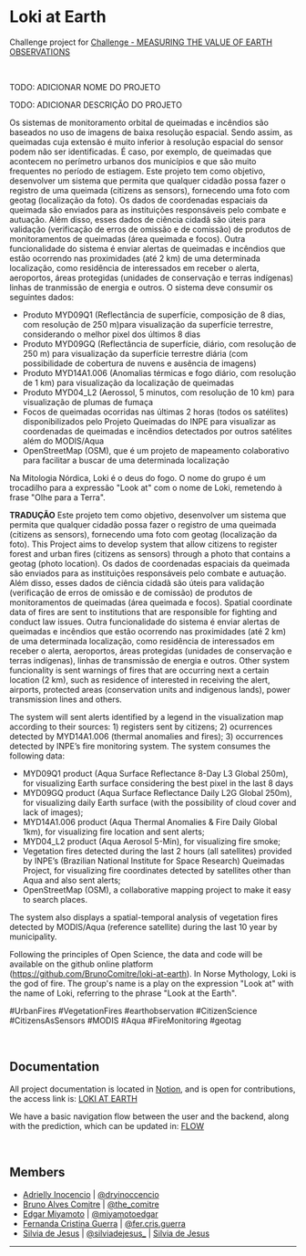 # Loki at Earth

Challenge project for [Challenge - MEASURING THE VALUE OF EARTH OBSERVATIONS](https://2021.spaceappschallenge.org/challenges/statements/measuring-the-value-of-earth-observations/details) 

&nbsp;

TODO: ADICIONAR NOME DO PROJETO

TODO: ADICIONAR DESCRIÇÃO DO PROJETO

Os sistemas de monitoramento orbital de queimadas e incêndios são baseados no uso de imagens de baixa resolução espacial. Sendo assim, as queimadas cuja extensão é muito inferior à resolução espacial do sensor podem não ser identificadas. É  caso, por exemplo, de queimadas que acontecem no perímetro urbanos dos municípios e que são muito frequentes no período de estiagem.
Este projeto tem como objetivo, desenvolver um sistema que permita que qualquer cidadão possa fazer o registro de uma queimada (citizens as sensors), fornecendo uma foto com geotag (localização da foto).
Os dados de coordenadas espaciais da queimada são enviados para as instituições responsáveis pelo combate e autuação. Além disso, esses dados de ciência cidadã são úteis para validação (verificação de erros de omissão e de comissão) de produtos de monitoramentos de queimadas (área queimada e focos).
Outra funcionalidade do sistema é enviar alertas de queimadas e incêndios que estão ocorrendo nas proximidades (até 2 km) de uma determinada localização, como residência de interessados em receber o alerta, aeroportos, áreas protegidas (unidades de conservação e terras indígenas) linhas de tranmissão de energia e outros.
O sistema deve consumir os seguintes dados:
- Produto MYD09Q1 (Reflectância de superfície, composição de 8 dias, com resolução de 250 m)para visualização da superfície terrestre, considerando o melhor pixel dos últimos 8 dias
- Produto MYD09GQ (Reflectância de superfície, diário, com resolução de 250 m) para visualização da superfície terrestre diária (com possibilidade de cobertura de nuvens e ausência de imagens)
- Produto MYD14A1.006 (Anomalias térmicas e fogo diário, com resolução de 1 km) para visualização da localização de queimadas
- Produto MYD04_L2 (Aerossol, 5 minutos, com resolução de 10 km) para visualização de plumas de fumaça
- Focos de queimadas ocorridas nas últimas 2 horas (todos os satélites) disponibilizados pelo Projeto Queimadas do INPE para visualizar as coordenadas de queimadas e incêndios detectados por outros satélites além do MODIS/Aqua
- OpenStreetMap (OSM), que é um projeto de mapeamento colaborativo para facilitar a buscar de uma determinada localização


Na Mitologia Nórdica, Loki é o deus do fogo. O nome do grupo é um trocadilho para a expressão "Look at" com o nome de Loki, remetendo à frase "Olhe para a Terra".

****TRADUÇÃO****
Este projeto tem como objetivo, desenvolver um sistema que permita que qualquer cidadão possa fazer o registro de uma queimada (citizens as sensors), fornecendo uma foto com geotag (localização da foto).
This Project aims to develop system that allow citizens to register forest and urban fires (citizens as sensors) through a photo that contains a geotag (photo location).
Os dados de coordenadas espaciais da queimada são enviados para as instituições responsáveis pelo combate e autuação. Além disso, esses dados de ciência cidadã são úteis para validação (verificação de erros de omissão e de comissão) de produtos de monitoramentos de queimadas (área queimada e focos).
Spatial coordinate data of fires are sent to institutions that are responsible for fighting and conduct law issues.
Outra funcionalidade do sistema é enviar alertas de queimadas e incêndios que estão ocorrendo nas proximidades (até 2 km) de uma determinada localização, como residência de interessados em receber o alerta, aeroportos, áreas protegidas (unidades de conservação e terras indígenas), linhas de transmissão de energia e outros.
Other system funcionality is sent warnings of fires that are occurring next a certain location (2 km), such as residence of interested in receiving the alert, airports, protected areas (conservation units and indigenous lands), power transmission lines and others.

The system will sent alerts identified by a legend in the visualization map according to their sources: 1) registers sent by citizens; 2) ocurrences detected by MYD14A1.006 (thermal anomalies and fires); 3) occurrences detected by INPE’s fire monitoring system.
The system consumes the following data:
- MYD09Q1 product (Aqua Surface Reflectance 8-Day L3 Global 250m), for visualizing Earth surface considering the best pixel in the last 8 days
- MYD09GQ product (Aqua Surface Reflectance Daily L2G Global 250m), for visualizing daily Earth surface (with the possibility of cloud cover and lack of images);
- MYD14A1.006 product (Aqua Thermal Anomalies & Fire Daily Global 1km), for visualizing fire location and sent alerts;
- MYD04_L2 product (Aqua Aerosol 5-Min), for visualizing fire smoke;
- Vegetation fires detected during the last 2 hours (all satellites) provided by INPE’s (Brazilian National Institute for Space Research) Queimadas Project, for visualizing fire coordinates detected by satellites other than Aqua and also sent alerts;
- OpenStreetMap (OSM), a collaborative mapping project to make it easy to search places.

The system also displays a spatial-temporal analysis of vegetation fires detected by MODIS/Aqua (reference satellite) during the last 10 year by municipality.

Following the principles of Open Science, the data and code will be available on the github online platform (https://github.com/BrunoComitre/loki-at-earth).
In Norse Mythology, Loki is the god of fire. The group's name is a play on the expression "Look at" with the name of Loki, referring to the phrase "Look at the Earth".

#UrbanFires #VegetationFires #earthobservation #CitizenScience #CitizensAsSensors #MODIS #Aqua #FireMonitoring  #geotag


&nbsp;

## Documentation

All project documentation is located in [Notion](https://www.notion.so/product), and is open for contributions, the access link is: [LOKI AT EARTH](https://www.notion.so/brunocomitre/LOKI-AT-EARTH-e2b784b6fcc34ebfa6eade2544279688)

We have a basic navigation flow between the user and the backend, along with the prediction, which can be updated in:
[FLOW](https://whimsical.com/app-flow-LbDu9wRn42MBA6g3dMiWfw@2Ux7TurymMeBJsVycdo5)


&nbsp;

## Members

- [Adrielly Inocencio](https://www.linkedin.com/in/adrielly-inocencio-4a4007210/) | [@dryinoccencio](https://www.instagram.com/dryinoccencio/)
- [Bruno Alves Comitre](https://www.linkedin.com/in/brunocomitre/) | [@the_comitre](https://www.linkedin.com/in/brunocomitre/)
- [Edgar Miyamoto](https://www.linkedin.com/in/edgarmiyamoto/) | [@miyamotoedgar](https://www.instagram.com/miyamotoedgar/)
- [Fernanda Cristina Guerra](https://www.linkedin.com/in/fernandacguerra/) | [@fer.cris.guerra](https://www.instagram.com/fer.cris.guerra) 
- [Silvia de Jesus](https://www.linkedin.com/in/silviadejesus/) | [@silviadejesus_](https://www.instagram.com/silviadejesus_/) | [Silvia de Jesus](https://www.facebook.com/silvia.crisj/)

***
